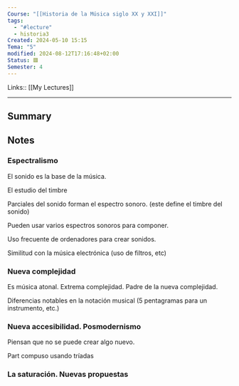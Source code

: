 ```yaml
---
Course: "[[Historia de la Música siglo XX y XXI]]"
tags:
  - "#lecture"
  - historia3
Created: 2024-05-10 15:15
Tema: "5"
modified: 2024-08-12T17:16:48+02:00
Status: 🟥
Semester: 4
---
```

Links:: [[My Lectures]]
___

## Summary

## Notes

### Espectralismo

El sonido es la base de la música. 

El estudio del timbre

Parciales del sonido forman el espectro sonoro. (este define el timbre del sonido)

Pueden usar varios espectros sonoros para componer.

Uso frecuente de ordenadores para crear sonidos.

Similitud con la música electrónica (uso de filtros, etc)

### Nueva complejidad

Es música atonal. Extrema complejidad. Padre de la nueva complejidad.

Diferencias notables en la notación musical (5 pentagramas para un instrumento, etc.)

### Nueva accesibilidad. Posmodernismo

Piensan que no se puede crear algo nuevo.

Part compuso usando tríadas

### La saturación. Nuevas propuestas



















